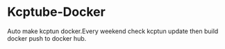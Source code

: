 # Kcptube-Docker
Auto make kcptun docker.Every weekend check kcptun update then build docker push to docker hub.